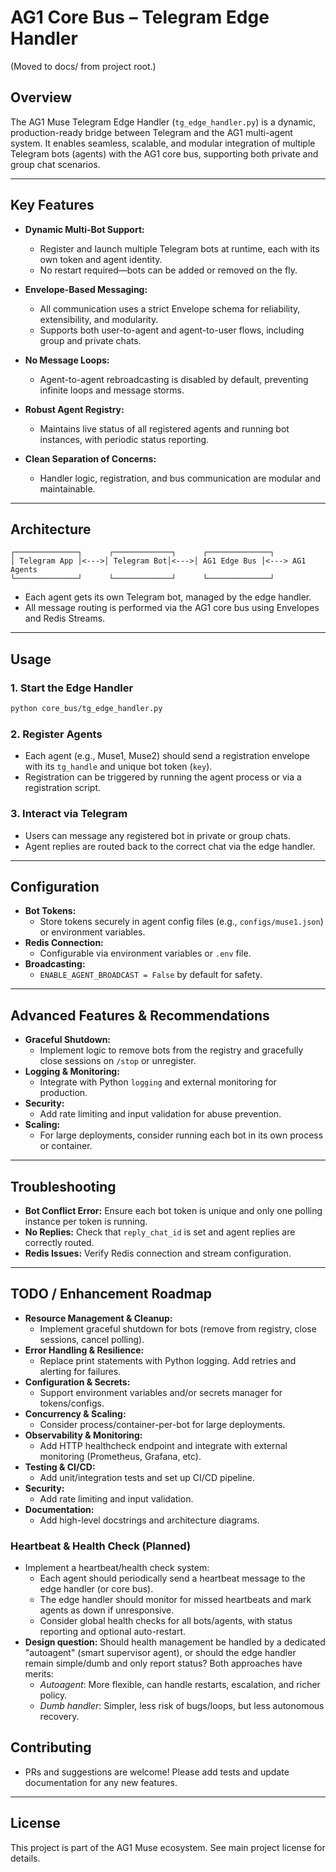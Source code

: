 # AG1 Core Bus – Telegram Edge Handler

(Moved to docs/ from project root.)

## Overview
The AG1 Muse Telegram Edge Handler (`tg_edge_handler.py`) is a dynamic, production-ready bridge between Telegram and the AG1 multi-agent system. It enables seamless, scalable, and modular integration of multiple Telegram bots (agents) with the AG1 core bus, supporting both private and group chat scenarios.

---

## Key Features

- **Dynamic Multi-Bot Support:**
  - Register and launch multiple Telegram bots at runtime, each with its own token and agent identity.
  - No restart required—bots can be added or removed on the fly.

- **Envelope-Based Messaging:**
  - All communication uses a strict Envelope schema for reliability, extensibility, and modularity.
  - Supports both user-to-agent and agent-to-user flows, including group and private chats.

- **No Message Loops:**
  - Agent-to-agent rebroadcasting is disabled by default, preventing infinite loops and message storms.

- **Robust Agent Registry:**
  - Maintains live status of all registered agents and running bot instances, with periodic status reporting.

- **Clean Separation of Concerns:**
  - Handler logic, registration, and bus communication are modular and maintainable.

---

## Architecture

```
┌──────────────┐      ┌─────────────┐      ┌──────────────┐
│ Telegram App │<--->│ Telegram Bot│<--->│ AG1 Edge Bus │<---> AG1 Agents
└──────────────┘      └─────────────┘      └──────────────┘
```
- Each agent gets its own Telegram bot, managed by the edge handler.
- All message routing is performed via the AG1 core bus using Envelopes and Redis Streams.

---

## Usage

### 1. **Start the Edge Handler**
```bash
python core_bus/tg_edge_handler.py
```

### 2. **Register Agents**
- Each agent (e.g., Muse1, Muse2) should send a registration envelope with its `tg_handle` and unique bot token (`key`).
- Registration can be triggered by running the agent process or via a registration script.

### 3. **Interact via Telegram**
- Users can message any registered bot in private or group chats.
- Agent replies are routed back to the correct chat via the edge handler.

---

## Configuration
- **Bot Tokens:**
  - Store tokens securely in agent config files (e.g., `configs/muse1.json`) or environment variables.
- **Redis Connection:**
  - Configurable via environment variables or `.env` file.
- **Broadcasting:**
  - `ENABLE_AGENT_BROADCAST = False` by default for safety.

---

## Advanced Features & Recommendations
- **Graceful Shutdown:**
  - Implement logic to remove bots from the registry and gracefully close sessions on `/stop` or unregister.
- **Logging & Monitoring:**
  - Integrate with Python `logging` and external monitoring for production.
- **Security:**
  - Add rate limiting and input validation for abuse prevention.
- **Scaling:**
  - For large deployments, consider running each bot in its own process or container.

---

## Troubleshooting
- **Bot Conflict Error:** Ensure each bot token is unique and only one polling instance per token is running.
- **No Replies:** Check that `reply_chat_id` is set and agent replies are correctly routed.
- **Redis Issues:** Verify Redis connection and stream configuration.

---

## TODO / Enhancement Roadmap

- **Resource Management & Cleanup:**
  - Implement graceful shutdown for bots (remove from registry, close sessions, cancel polling).
- **Error Handling & Resilience:**
  - Replace print statements with Python logging. Add retries and alerting for failures.
- **Configuration & Secrets:**
  - Support environment variables and/or secrets manager for tokens/configs.
- **Concurrency & Scaling:**
  - Consider process/container-per-bot for large deployments.
- **Observability & Monitoring:**
  - Add HTTP healthcheck endpoint and integrate with external monitoring (Prometheus, Grafana, etc).
- **Testing & CI/CD:**
  - Add unit/integration tests and set up CI/CD pipeline.
- **Security:**
  - Add rate limiting and input validation.
- **Documentation:**
  - Add high-level docstrings and architecture diagrams.

### Heartbeat & Health Check (Planned)
- Implement a heartbeat/health check system:
  - Each agent should periodically send a heartbeat message to the edge handler (or core bus).
  - The edge handler should monitor for missed heartbeats and mark agents as down if unresponsive.
  - Consider global health checks for all bots/agents, with status reporting and optional auto-restart.
- **Design question:** Should health management be handled by a dedicated "autoagent" (smart supervisor agent), or should the edge handler remain simple/dumb and only report status? Both approaches have merits:
  - *Autoagent*: More flexible, can handle restarts, escalation, and richer policy.
  - *Dumb handler*: Simpler, less risk of bugs/loops, but less autonomous recovery.

## Contributing
- PRs and suggestions are welcome! Please add tests and update documentation for any new features.

---

## License
This project is part of the AG1 Muse ecosystem. See main project license for details.
